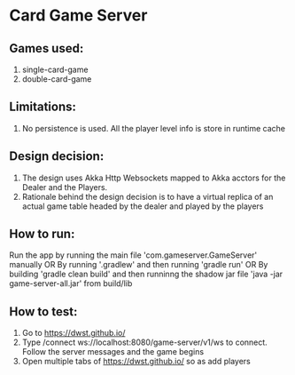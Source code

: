 # Card Game Server

## Games used:
1) single-card-game
2) double-card-game

## Limitations:
1) No persistence is used. All the player level info is store in runtime cache

## Design decision:
1) The design uses Akka Http Websockets mapped to Akka acctors for the Dealer and the Players.
2) Rationale behind the design decision is to have a virtual replica of an actual game table headed by the dealer and played by the players

## How to run:
Run the app by running the main file 'com.gameserver.GameServer' manually
        OR
By running '.gradlew' and then running 'gradle run'
        OR
By building 'gradle clean build' and then runninng the shadow jar file 'java -jar game-server-all.jar' from build/lib

## How to test:
1) Go to https://dwst.github.io/
2) Type /connect ws://localhost:8080/game-server/v1/ws to connect. Follow the server messages and the game begins
3) Open multiple tabs of https://dwst.github.io/ so as add players
